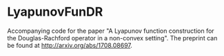 # LyapunovFunDR
Accompanying code for the paper "A Lyapunov function construction for the Douglas-Rachford operator in a non-convex setting". The preprint can be found at http://arxiv.org/abs/1708.08697.
